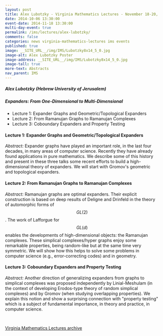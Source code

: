 ```yaml
---
layout: post
title: Alex Lubotzky - Virginia Mathematics Lectures - November 18-20, 2014
date: 2014-10-06 13:30:00
event-date: 2014-11-18 13:30:00
multi-day-event: true
permalink: /ims/lectures/alex-lubotzky/
comments: false
categories: news virginia-mathematics-lectures ims events
published: true
image: __SITE_URL__/img/IMS/Lubotzky8x14_5_0.jpg
image-alt: Alex Lubotzky Poster
image-address: __SITE_URL__/img/IMS/Lubotzky8x14_5_0.jpg
image-tall: true
more-text: Abstracts
nav_parent: IMS
---
```


<h5 class="mt-3 mb-4">Alex Lubotzky (Hebrew University of Jerusalem)</h5>

##### Expanders: From One-Dimensional to Multi-Dimensional

- Lecture 1: Expander Graphs and Geometric/Topological Expanders
- Lecture 2: From Ramanujan Graphs to Ramanujan Complexes
- Lecture 3: Coboundary Expanders and Property Testing

<!--more-->


#### Lecture 1: Expander Graphs and Geometric/Topological Expanders

*Abstract:* Expander graphs have played an important role, in the last four decades, in many areas of computer science. Recently they have already found applications in pure mathematics. We describe some of this history and present in these three talks some recent efforts to build a high-dimensional theory of expanders. We will start with Gromov's geometric and topological expanders.

#### Lecture 2: From Ramanujan Graphs to Ramanujan Complexes

*Abstract:* Ramanujan graphs are optimal expanders. Their explicit construction is based on deep results of Deligne and Drinfeld in the theory of automorphic forms of $$GL(2)$$. The work of Lafforgue for $$GL(d)$$ enables the developments of high-dimensional objects: the Ramanujan complexes. These simplical complexes/hyper graphs enjoy some remarkable properties, being random-like but at the same time very symmetric. We will show how this helps to solve some problems in computer science (e.g., error-correcting codes) and in geometry.

#### Lecture 3: Coboundary Expanders and Property Testing

*Abstract:* Another direction of generalizing expanders from graphs to simplical complexes was proposed independently by Linial-Meshulam (in the context of developing Erodos-type theory of random simplical complexes) and by Gromov (when studying overlapping properties). We explain this notion and show a surprising connection with "property testing" which is a subject of fundamental importance, in theory and practice, in computer science.



<br>

[Virginia Mathematics Lectures archive]({{site.url}}/ims/lectures)
